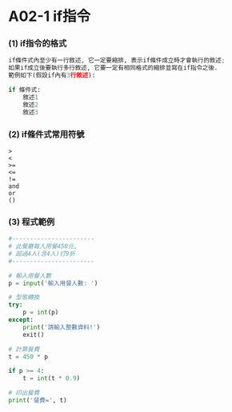 # A02-1 if指令


### (1) if指令的格式
``` python
if條件式內至少有一行敘述, 它一定要縮排, 表示if條件成立時才會執行的敘述;
如果if成立後要執行多行敘述, 它要一定有相同格式的縮排並寫在if指令之後.
範例如下(假設if內有3行敘述):

if 條件式:
    敘述1
    敘述2
    敘述3
```

### (2) if條件式常用符號
```
>
<
>=
<=
!=
and
or
()
```

### (3) 程式範例
``` python
#-----------------------
# 此餐廳每人用餐450元,
# 超過4人(含4人)打9折
#-----------------------

# 輸入用餐人數
p = input('輸入用餐人數: ')

# 型態轉換
try:
    p = int(p)
except:
    print('請輸入整數資料!')
    exit()

# 計算餐費
t = 450 * p

if p >= 4:
    t = int(t * 0.9)

# 印出餐費
print('餐費=', t)
```
